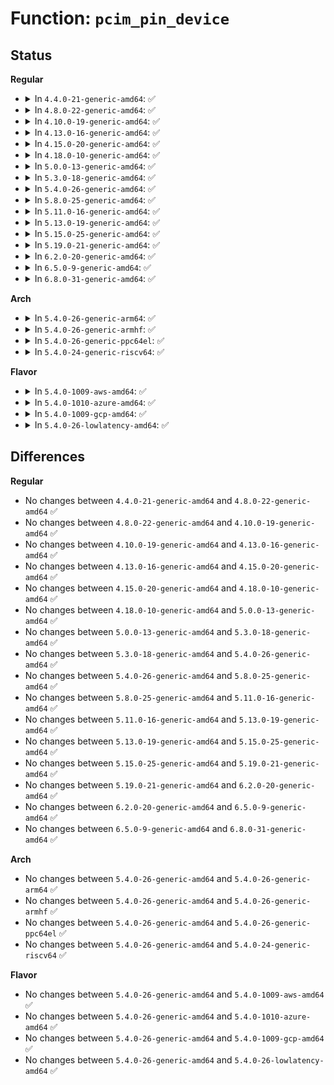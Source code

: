 # Function: <code>pcim_pin_device</code>

## Status
<b>Regular</b>
<ul>
<li>
<details>
<summary>In <code>4.4.0-21-generic-amd64</code>: ✅</summary>

```c
void pcim_pin_device(struct pci_dev * pdev)
```

```json
{
  "name": "pcim_pin_device",
  "collision_type": "Unique Global",
  "inline_type": "No",
  "funcs": [
    {
      "addr": 18446744071583253568,
      "name": "pcim_pin_device",
      "external": true,
      "loc": "drivers/pci/pci.c:1495",
      "file": "drivers/pci/pci.c",
      "inline": "seen, unknown",
      "caller_inline": [],
      "caller_func": [
        "drivers/ata/libata-sff.c:ata_pci_sff_init_host",
        "drivers/ata/ata_generic.c:ata_generic_init_one"
      ]
    }
  ],
  "symbols": [
    {
      "addr": 18446744071583253568,
      "name": "pcim_pin_device",
      "section": ".text",
      "bind": "STB_GLOBAL",
      "size": 98
    }
  ]
}
```
</details>
</li>
<li>
<details>
<summary>In <code>4.8.0-22-generic-amd64</code>: ✅</summary>

```c
void pcim_pin_device(struct pci_dev * pdev)
```

```json
{
  "name": "pcim_pin_device",
  "collision_type": "Unique Global",
  "inline_type": "No",
  "funcs": [
    {
      "addr": 18446744071583563216,
      "name": "pcim_pin_device",
      "external": true,
      "loc": "drivers/pci/pci.c:1516",
      "file": "drivers/pci/pci.c",
      "inline": "seen, unknown",
      "caller_inline": [],
      "caller_func": [
        "drivers/ata/libata-sff.c:ata_pci_sff_init_host",
        "drivers/ata/ata_generic.c:ata_generic_init_one"
      ]
    }
  ],
  "symbols": [
    {
      "addr": 18446744071583563216,
      "name": "pcim_pin_device",
      "section": ".text",
      "bind": "STB_GLOBAL",
      "size": 98
    }
  ]
}
```
</details>
</li>
<li>
<details>
<summary>In <code>4.10.0-19-generic-amd64</code>: ✅</summary>

```c
void pcim_pin_device(struct pci_dev * pdev)
```

```json
{
  "name": "pcim_pin_device",
  "collision_type": "Unique Global",
  "inline_type": "No",
  "funcs": [
    {
      "addr": 18446744071583700000,
      "name": "pcim_pin_device",
      "external": true,
      "loc": "drivers/pci/pci.c:1541",
      "file": "drivers/pci/pci.c",
      "inline": "seen, unknown",
      "caller_inline": [],
      "caller_func": [
        "drivers/ata/libata-sff.c:ata_pci_sff_init_host",
        "drivers/ata/ata_generic.c:ata_generic_init_one"
      ]
    }
  ],
  "symbols": [
    {
      "addr": 18446744071583700000,
      "name": "pcim_pin_device",
      "section": ".text",
      "bind": "STB_GLOBAL",
      "size": 98
    }
  ]
}
```
</details>
</li>
<li>
<details>
<summary>In <code>4.13.0-16-generic-amd64</code>: ✅</summary>

```c
void pcim_pin_device(struct pci_dev * pdev)
```

```json
{
  "name": "pcim_pin_device",
  "collision_type": "Unique Global",
  "inline_type": "No",
  "funcs": [
    {
      "addr": 18446744071583740048,
      "name": "pcim_pin_device",
      "external": true,
      "loc": "drivers/pci/pci.c:1539",
      "file": "drivers/pci/pci.c",
      "inline": "seen, unknown",
      "caller_inline": [],
      "caller_func": [
        "drivers/ata/libata-sff.c:ata_pci_sff_init_host",
        "drivers/ata/ata_generic.c:ata_generic_init_one"
      ]
    }
  ],
  "symbols": [
    {
      "addr": 18446744071583740048,
      "name": "pcim_pin_device",
      "section": ".text",
      "bind": "STB_GLOBAL",
      "size": 67
    }
  ]
}
```
</details>
</li>
<li>
<details>
<summary>In <code>4.15.0-20-generic-amd64</code>: ✅</summary>

```c
void pcim_pin_device(struct pci_dev * pdev)
```

```json
{
  "name": "pcim_pin_device",
  "collision_type": "Unique Global",
  "inline_type": "No",
  "funcs": [
    {
      "addr": 18446744071583998640,
      "name": "pcim_pin_device",
      "external": true,
      "loc": "drivers/pci/pci.c:1542",
      "file": "drivers/pci/pci.c",
      "inline": "seen, unknown",
      "caller_inline": [],
      "caller_func": [
        "drivers/ata/libata-sff.c:ata_pci_sff_init_host",
        "drivers/ata/ata_generic.c:ata_generic_init_one"
      ]
    }
  ],
  "symbols": [
    {
      "addr": 18446744071583998640,
      "name": "pcim_pin_device",
      "section": ".text",
      "bind": "STB_GLOBAL",
      "size": 67
    }
  ]
}
```
</details>
</li>
<li>
<details>
<summary>In <code>4.18.0-10-generic-amd64</code>: ✅</summary>

```c
void pcim_pin_device(struct pci_dev * pdev)
```

```json
{
  "name": "pcim_pin_device",
  "collision_type": "Unique Global",
  "inline_type": "No",
  "funcs": [
    {
      "addr": 18446744071584197408,
      "name": "pcim_pin_device",
      "external": true,
      "loc": "drivers/pci/pci.c:1597",
      "file": "drivers/pci/pci.c",
      "inline": "seen, unknown",
      "caller_inline": [],
      "caller_func": [
        "drivers/ata/libata-sff.c:ata_pci_sff_init_host",
        "drivers/ata/ata_generic.c:ata_generic_init_one"
      ]
    }
  ],
  "symbols": [
    {
      "addr": 18446744071584197408,
      "name": "pcim_pin_device",
      "section": ".text",
      "bind": "STB_GLOBAL",
      "size": 49
    }
  ]
}
```
</details>
</li>
<li>
<details>
<summary>In <code>5.0.0-13-generic-amd64</code>: ✅</summary>

```c
void pcim_pin_device(struct pci_dev * pdev)
```

```json
{
  "name": "pcim_pin_device",
  "collision_type": "Unique Global",
  "inline_type": "No",
  "funcs": [
    {
      "addr": 18446744071584286832,
      "name": "pcim_pin_device",
      "external": true,
      "loc": "drivers/pci/pci.c:1770",
      "file": "drivers/pci/pci.c",
      "inline": "seen, unknown",
      "caller_inline": [],
      "caller_func": [
        "drivers/ata/libata-sff.c:ata_pci_sff_init_host",
        "drivers/ata/ata_generic.c:ata_generic_init_one"
      ]
    }
  ],
  "symbols": [
    {
      "addr": 18446744071584286832,
      "name": "pcim_pin_device",
      "section": ".text",
      "bind": "STB_GLOBAL",
      "size": 49
    }
  ]
}
```
</details>
</li>
<li>
<details>
<summary>In <code>5.3.0-18-generic-amd64</code>: ✅</summary>

```c
void pcim_pin_device(struct pci_dev * pdev)
```

```json
{
  "name": "pcim_pin_device",
  "collision_type": "Unique Global",
  "inline_type": "No",
  "funcs": [
    {
      "addr": 18446744071584481776,
      "name": "pcim_pin_device",
      "external": true,
      "loc": "drivers/pci/pci.c:1844",
      "file": "drivers/pci/pci.c",
      "inline": "seen, unknown",
      "caller_inline": [],
      "caller_func": [
        "drivers/ata/libata-sff.c:ata_pci_sff_init_host",
        "drivers/ata/ata_generic.c:ata_generic_init_one"
      ]
    }
  ],
  "symbols": [
    {
      "addr": 18446744071584481776,
      "name": "pcim_pin_device",
      "section": ".text",
      "bind": "STB_GLOBAL",
      "size": 69
    }
  ]
}
```
</details>
</li>
<li>
<details>
<summary>In <code>5.4.0-26-generic-amd64</code>: ✅</summary>

```c
void pcim_pin_device(struct pci_dev * pdev)
```

```json
{
  "name": "pcim_pin_device",
  "collision_type": "Unique Global",
  "inline_type": "No",
  "funcs": [
    {
      "addr": 18446744071584617248,
      "name": "pcim_pin_device",
      "external": true,
      "loc": "drivers/pci/pci.c:1840",
      "file": "drivers/pci/pci.c",
      "inline": "seen, unknown",
      "caller_inline": [],
      "caller_func": [
        "drivers/ata/libata-sff.c:ata_pci_sff_init_host",
        "drivers/ata/ata_generic.c:ata_generic_init_one"
      ]
    }
  ],
  "symbols": [
    {
      "addr": 18446744071584617248,
      "name": "pcim_pin_device",
      "section": ".text",
      "bind": "STB_GLOBAL",
      "size": 49
    }
  ]
}
```
</details>
</li>
<li>
<details>
<summary>In <code>5.8.0-25-generic-amd64</code>: ✅</summary>

```c
void pcim_pin_device(struct pci_dev * pdev)
```

```json
{
  "name": "pcim_pin_device",
  "collision_type": "Unique Global",
  "inline_type": "No",
  "funcs": [
    {
      "addr": 18446744071585295984,
      "name": "pcim_pin_device",
      "external": true,
      "loc": "drivers/pci/pci.c:1910",
      "file": "drivers/pci/pci.c",
      "inline": "seen, unknown",
      "caller_inline": [],
      "caller_func": [
        "drivers/ata/libata-sff.c:ata_pci_sff_init_host",
        "drivers/ata/ata_generic.c:ata_generic_init_one"
      ]
    }
  ],
  "symbols": [
    {
      "addr": 18446744071585295984,
      "name": "pcim_pin_device",
      "section": ".text",
      "bind": "STB_GLOBAL",
      "size": 67
    }
  ]
}
```
</details>
</li>
<li>
<details>
<summary>In <code>5.11.0-16-generic-amd64</code>: ✅</summary>

```c
void pcim_pin_device(struct pci_dev * pdev)
```

```json
{
  "name": "pcim_pin_device",
  "collision_type": "Unique Global",
  "inline_type": "No",
  "funcs": [
    {
      "addr": 18446744071585450736,
      "name": "pcim_pin_device",
      "external": true,
      "loc": "drivers/pci/pci.c:2046",
      "file": "drivers/pci/pci.c",
      "inline": "seen, unknown",
      "caller_inline": [],
      "caller_func": [
        "drivers/ata/libata-sff.c:ata_pci_sff_init_host",
        "drivers/ata/ata_generic.c:ata_generic_init_one"
      ]
    }
  ],
  "symbols": [
    {
      "addr": 18446744071585450736,
      "name": "pcim_pin_device",
      "section": ".text",
      "bind": "STB_GLOBAL",
      "size": 67
    }
  ]
}
```
</details>
</li>
<li>
<details>
<summary>In <code>5.13.0-19-generic-amd64</code>: ✅</summary>

```c
void pcim_pin_device(struct pci_dev * pdev)
```

```json
{
  "name": "pcim_pin_device",
  "collision_type": "Unique Global",
  "inline_type": "No",
  "funcs": [
    {
      "addr": 18446744071585330800,
      "name": "pcim_pin_device",
      "external": true,
      "loc": "drivers/pci/pci.c:2076",
      "file": "drivers/pci/pci.c",
      "inline": "seen, unknown",
      "caller_inline": [],
      "caller_func": [
        "drivers/ata/libata-sff.c:ata_pci_sff_init_host",
        "drivers/ata/ata_generic.c:ata_generic_init_one"
      ]
    }
  ],
  "symbols": [
    {
      "addr": 18446744071585330800,
      "name": "pcim_pin_device",
      "section": ".text",
      "bind": "STB_GLOBAL",
      "size": 65
    }
  ]
}
```
</details>
</li>
<li>
<details>
<summary>In <code>5.15.0-25-generic-amd64</code>: ✅</summary>

```c
void pcim_pin_device(struct pci_dev * pdev)
```

```json
{
  "name": "pcim_pin_device",
  "collision_type": "Unique Global",
  "inline_type": "No",
  "funcs": [
    {
      "addr": 18446744071585788720,
      "name": "pcim_pin_device",
      "external": true,
      "loc": "drivers/pci/pci.c:2107",
      "file": "drivers/pci/pci.c",
      "inline": "seen, unknown",
      "caller_inline": [],
      "caller_func": [
        "drivers/ata/libata-sff.c:ata_pci_sff_init_host",
        "drivers/ata/ata_generic.c:ata_generic_init_one"
      ]
    }
  ],
  "symbols": [
    {
      "addr": 18446744071585788720,
      "name": "pcim_pin_device",
      "section": ".text",
      "bind": "STB_GLOBAL",
      "size": 65
    }
  ]
}
```
</details>
</li>
<li>
<details>
<summary>In <code>5.19.0-21-generic-amd64</code>: ✅</summary>

```c
void pcim_pin_device(struct pci_dev * pdev)
```

```json
{
  "name": "pcim_pin_device",
  "collision_type": "Unique Global",
  "inline_type": "No",
  "funcs": [
    {
      "addr": 18446744071586974096,
      "name": "pcim_pin_device",
      "external": true,
      "loc": "drivers/pci/pci.c:2167",
      "file": "drivers/pci/pci.c",
      "inline": "seen, unknown",
      "caller_inline": [],
      "caller_func": [
        "drivers/ata/libata-sff.c:ata_pci_sff_init_host",
        "drivers/ata/ata_generic.c:ata_generic_init_one"
      ]
    }
  ],
  "symbols": [
    {
      "addr": 18446744071586974096,
      "name": "pcim_pin_device",
      "section": ".text",
      "bind": "STB_GLOBAL",
      "size": 107
    }
  ]
}
```
</details>
</li>
<li>
<details>
<summary>In <code>6.2.0-20-generic-amd64</code>: ✅</summary>

```c
void pcim_pin_device(struct pci_dev * pdev)
```

```json
{
  "name": "pcim_pin_device",
  "collision_type": "Unique Global",
  "inline_type": "No",
  "funcs": [
    {
      "addr": 18446744071588139536,
      "name": "pcim_pin_device",
      "external": true,
      "loc": "drivers/pci/pci.c:2141",
      "file": "drivers/pci/pci.c",
      "inline": "seen, unknown",
      "caller_inline": [],
      "caller_func": [
        "drivers/ata/libata-sff.c:ata_pci_sff_init_host",
        "drivers/ata/ata_generic.c:ata_generic_init_one"
      ]
    }
  ],
  "symbols": [
    {
      "addr": 18446744071588139536,
      "name": "pcim_pin_device",
      "section": ".text",
      "bind": "STB_GLOBAL",
      "size": 107
    }
  ]
}
```
</details>
</li>
<li>
<details>
<summary>In <code>6.5.0-9-generic-amd64</code>: ✅</summary>

```c
void pcim_pin_device(struct pci_dev * pdev)
```

```json
{
  "name": "pcim_pin_device",
  "collision_type": "Unique Global",
  "inline_type": "No",
  "funcs": [
    {
      "addr": 18446744071588415392,
      "name": "pcim_pin_device",
      "external": true,
      "loc": "drivers/pci/pci.c:2179",
      "file": "drivers/pci/pci.c",
      "inline": "seen, unknown",
      "caller_inline": [],
      "caller_func": [
        "drivers/ata/libata-sff.c:ata_pci_sff_init_host",
        "drivers/ata/ata_generic.c:ata_generic_init_one"
      ]
    }
  ],
  "symbols": [
    {
      "addr": 18446744071588415392,
      "name": "pcim_pin_device",
      "section": ".text",
      "bind": "STB_GLOBAL",
      "size": 107
    }
  ]
}
```
</details>
</li>
<li>
<details>
<summary>In <code>6.8.0-31-generic-amd64</code>: ✅</summary>

```c
void pcim_pin_device(struct pci_dev * pdev)
```

```json
{
  "name": "pcim_pin_device",
  "collision_type": "Unique Global",
  "inline_type": "No",
  "funcs": [
    {
      "addr": 18446744071588710704,
      "name": "pcim_pin_device",
      "external": true,
      "loc": "drivers/pci/pci.c:2276",
      "file": "drivers/pci/pci.c",
      "inline": "seen, unknown",
      "caller_inline": [],
      "caller_func": [
        "drivers/ata/libata-sff.c:ata_pci_sff_init_host",
        "drivers/ata/ata_generic.c:ata_generic_init_one"
      ]
    }
  ],
  "symbols": [
    {
      "addr": 18446744071588710704,
      "name": "pcim_pin_device",
      "section": ".text",
      "bind": "STB_GLOBAL",
      "size": 107
    }
  ]
}
```
</details>
</li>
</ul>
<b>Arch</b>
<ul>
<li>
<details>
<summary>In <code>5.4.0-26-generic-arm64</code>: ✅</summary>

```c
void pcim_pin_device(struct pci_dev * pdev)
```

```json
{
  "name": "pcim_pin_device",
  "collision_type": "Unique Global",
  "inline_type": "No",
  "funcs": [
    {
      "addr": 18446603336496857800,
      "name": "pcim_pin_device",
      "external": true,
      "loc": "drivers/pci/pci.c:1840",
      "file": "drivers/pci/pci.c",
      "inline": "seen, unknown",
      "caller_inline": [],
      "caller_func": [
        "drivers/ata/libata-sff.c:ata_pci_sff_init_host"
      ]
    }
  ],
  "symbols": [
    {
      "addr": 18446603336496857800,
      "name": "pcim_pin_device",
      "section": ".text",
      "bind": "STB_GLOBAL",
      "size": 92
    }
  ]
}
```
</details>
</li>
<li>
<details>
<summary>In <code>5.4.0-26-generic-armhf</code>: ✅</summary>

```c
void pcim_pin_device(struct pci_dev * pdev)
```

```json
{
  "name": "pcim_pin_device",
  "collision_type": "Unique Global",
  "inline_type": "No",
  "funcs": [
    {
      "addr": 3230138620,
      "name": "pcim_pin_device",
      "external": true,
      "loc": "drivers/pci/pci.c:1840",
      "file": "drivers/pci/pci.c",
      "inline": "seen, unknown",
      "caller_inline": [],
      "caller_func": [
        "drivers/ata/libata-sff.c:ata_pci_sff_init_host"
      ]
    }
  ],
  "symbols": [
    {
      "addr": 3230138620,
      "name": "pcim_pin_device",
      "section": ".text",
      "bind": "STB_GLOBAL",
      "size": 124
    }
  ]
}
```
</details>
</li>
<li>
<details>
<summary>In <code>5.4.0-26-generic-ppc64el</code>: ✅</summary>

```c
void pcim_pin_device(struct pci_dev * pdev)
```

```json
{
  "name": "pcim_pin_device",
  "collision_type": "Unique Global",
  "inline_type": "No",
  "funcs": [
    {
      "addr": 13835058055290939168,
      "name": "pcim_pin_device",
      "external": true,
      "loc": "drivers/pci/pci.c:1840",
      "file": "drivers/pci/pci.c",
      "inline": "seen, unknown",
      "caller_inline": [],
      "caller_func": [
        "drivers/ata/libata-sff.c:ata_pci_sff_init_host"
      ]
    }
  ],
  "symbols": [
    {
      "addr": 13835058055290939168,
      "name": "pcim_pin_device",
      "section": ".text",
      "bind": "STB_GLOBAL",
      "size": 120
    }
  ]
}
```
</details>
</li>
<li>
<details>
<summary>In <code>5.4.0-24-generic-riscv64</code>: ✅</summary>

```c
void pcim_pin_device(struct pci_dev * pdev)
```

```json
{
  "name": "pcim_pin_device",
  "collision_type": "Unique Global",
  "inline_type": "No",
  "funcs": [
    {
      "addr": 18446743936275560454,
      "name": "pcim_pin_device",
      "external": true,
      "loc": "drivers/pci/pci.c:1840",
      "file": "drivers/pci/pci.c",
      "inline": "seen, unknown",
      "caller_inline": [],
      "caller_func": [
        "drivers/ata/libata-sff.c:ata_pci_sff_init_host"
      ]
    }
  ],
  "symbols": [
    {
      "addr": 18446743936275560454,
      "name": "pcim_pin_device",
      "section": ".text",
      "bind": "STB_GLOBAL",
      "size": 84
    }
  ]
}
```
</details>
</li>
</ul>
<b>Flavor</b>
<ul>
<li>
<details>
<summary>In <code>5.4.0-1009-aws-amd64</code>: ✅</summary>

```c
void pcim_pin_device(struct pci_dev * pdev)
```

```json
{
  "name": "pcim_pin_device",
  "collision_type": "Unique Global",
  "inline_type": "No",
  "funcs": [
    {
      "addr": 18446744071584569408,
      "name": "pcim_pin_device",
      "external": true,
      "loc": "drivers/pci/pci.c:1840",
      "file": "drivers/pci/pci.c",
      "inline": "seen, unknown",
      "caller_inline": [],
      "caller_func": [
        "drivers/ata/libata-sff.c:ata_pci_sff_init_host",
        "drivers/ata/ata_generic.c:ata_generic_init_one"
      ]
    }
  ],
  "symbols": [
    {
      "addr": 18446744071584569408,
      "name": "pcim_pin_device",
      "section": ".text",
      "bind": "STB_GLOBAL",
      "size": 49
    }
  ]
}
```
</details>
</li>
<li>
<details>
<summary>In <code>5.4.0-1010-azure-amd64</code>: ✅</summary>

```c
void pcim_pin_device(struct pci_dev * pdev)
```

```json
{
  "name": "pcim_pin_device",
  "collision_type": "Unique Global",
  "inline_type": "No",
  "funcs": [
    {
      "addr": 18446744071584497568,
      "name": "pcim_pin_device",
      "external": true,
      "loc": "drivers/pci/pci.c:1840",
      "file": "drivers/pci/pci.c",
      "inline": "seen, unknown",
      "caller_inline": [],
      "caller_func": [
        "drivers/ata/libata-sff.c:ata_pci_sff_init_host",
        "drivers/ata/ata_generic.c:ata_generic_init_one"
      ]
    }
  ],
  "symbols": [
    {
      "addr": 18446744071584497568,
      "name": "pcim_pin_device",
      "section": ".text",
      "bind": "STB_GLOBAL",
      "size": 49
    }
  ]
}
```
</details>
</li>
<li>
<details>
<summary>In <code>5.4.0-1009-gcp-amd64</code>: ✅</summary>

```c
void pcim_pin_device(struct pci_dev * pdev)
```

```json
{
  "name": "pcim_pin_device",
  "collision_type": "Unique Global",
  "inline_type": "No",
  "funcs": [
    {
      "addr": 18446744071584567408,
      "name": "pcim_pin_device",
      "external": true,
      "loc": "drivers/pci/pci.c:1840",
      "file": "drivers/pci/pci.c",
      "inline": "seen, unknown",
      "caller_inline": [],
      "caller_func": [
        "drivers/ata/libata-sff.c:ata_pci_sff_init_host",
        "drivers/ata/ata_generic.c:ata_generic_init_one"
      ]
    }
  ],
  "symbols": [
    {
      "addr": 18446744071584567408,
      "name": "pcim_pin_device",
      "section": ".text",
      "bind": "STB_GLOBAL",
      "size": 49
    }
  ]
}
```
</details>
</li>
<li>
<details>
<summary>In <code>5.4.0-26-lowlatency-amd64</code>: ✅</summary>

```c
void pcim_pin_device(struct pci_dev * pdev)
```

```json
{
  "name": "pcim_pin_device",
  "collision_type": "Unique Global",
  "inline_type": "No",
  "funcs": [
    {
      "addr": 18446744071584675392,
      "name": "pcim_pin_device",
      "external": true,
      "loc": "drivers/pci/pci.c:1840",
      "file": "drivers/pci/pci.c",
      "inline": "seen, unknown",
      "caller_inline": [],
      "caller_func": [
        "drivers/ata/libata-sff.c:ata_pci_sff_init_host",
        "drivers/ata/ata_generic.c:ata_generic_init_one"
      ]
    }
  ],
  "symbols": [
    {
      "addr": 18446744071584675392,
      "name": "pcim_pin_device",
      "section": ".text",
      "bind": "STB_GLOBAL",
      "size": 49
    }
  ]
}
```
</details>
</li>
</ul>

## Differences
<b>Regular</b>
<ul>
<li>
No changes between <code>4.4.0-21-generic-amd64</code> and <code>4.8.0-22-generic-amd64</code> ✅
</li>
<li>
No changes between <code>4.8.0-22-generic-amd64</code> and <code>4.10.0-19-generic-amd64</code> ✅
</li>
<li>
No changes between <code>4.10.0-19-generic-amd64</code> and <code>4.13.0-16-generic-amd64</code> ✅
</li>
<li>
No changes between <code>4.13.0-16-generic-amd64</code> and <code>4.15.0-20-generic-amd64</code> ✅
</li>
<li>
No changes between <code>4.15.0-20-generic-amd64</code> and <code>4.18.0-10-generic-amd64</code> ✅
</li>
<li>
No changes between <code>4.18.0-10-generic-amd64</code> and <code>5.0.0-13-generic-amd64</code> ✅
</li>
<li>
No changes between <code>5.0.0-13-generic-amd64</code> and <code>5.3.0-18-generic-amd64</code> ✅
</li>
<li>
No changes between <code>5.3.0-18-generic-amd64</code> and <code>5.4.0-26-generic-amd64</code> ✅
</li>
<li>
No changes between <code>5.4.0-26-generic-amd64</code> and <code>5.8.0-25-generic-amd64</code> ✅
</li>
<li>
No changes between <code>5.8.0-25-generic-amd64</code> and <code>5.11.0-16-generic-amd64</code> ✅
</li>
<li>
No changes between <code>5.11.0-16-generic-amd64</code> and <code>5.13.0-19-generic-amd64</code> ✅
</li>
<li>
No changes between <code>5.13.0-19-generic-amd64</code> and <code>5.15.0-25-generic-amd64</code> ✅
</li>
<li>
No changes between <code>5.15.0-25-generic-amd64</code> and <code>5.19.0-21-generic-amd64</code> ✅
</li>
<li>
No changes between <code>5.19.0-21-generic-amd64</code> and <code>6.2.0-20-generic-amd64</code> ✅
</li>
<li>
No changes between <code>6.2.0-20-generic-amd64</code> and <code>6.5.0-9-generic-amd64</code> ✅
</li>
<li>
No changes between <code>6.5.0-9-generic-amd64</code> and <code>6.8.0-31-generic-amd64</code> ✅
</li>
</ul>
<b>Arch</b>
<ul>
<li>
No changes between <code>5.4.0-26-generic-amd64</code> and <code>5.4.0-26-generic-arm64</code> ✅
</li>
<li>
No changes between <code>5.4.0-26-generic-amd64</code> and <code>5.4.0-26-generic-armhf</code> ✅
</li>
<li>
No changes between <code>5.4.0-26-generic-amd64</code> and <code>5.4.0-26-generic-ppc64el</code> ✅
</li>
<li>
No changes between <code>5.4.0-26-generic-amd64</code> and <code>5.4.0-24-generic-riscv64</code> ✅
</li>
</ul>
<b>Flavor</b>
<ul>
<li>
No changes between <code>5.4.0-26-generic-amd64</code> and <code>5.4.0-1009-aws-amd64</code> ✅
</li>
<li>
No changes between <code>5.4.0-26-generic-amd64</code> and <code>5.4.0-1010-azure-amd64</code> ✅
</li>
<li>
No changes between <code>5.4.0-26-generic-amd64</code> and <code>5.4.0-1009-gcp-amd64</code> ✅
</li>
<li>
No changes between <code>5.4.0-26-generic-amd64</code> and <code>5.4.0-26-lowlatency-amd64</code> ✅
</li>
</ul>
